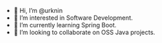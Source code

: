 - 👋 Hi, I’m @urknin
- 👀 I’m interested in Software Development.
- 🌱 I’m currently learning Spring Boot.
- 💞️ I’m looking to collaborate on OSS Java projects.


<!---
urknin/urknin is a ✨ special ✨ repository because its `README.md` (this file) appears on your GitHub profile.
You can click the Preview link to take a look at your changes.
--->
